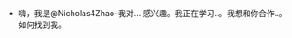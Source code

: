 - 嗨，我是@Nicholas4Zhao-我对... 感兴趣。我正在学习..。我想和你合作..。如何找到我。<!---Nicholas4Zhao/Nicholas4Zhao 是一个 something 特殊的存储库，因为它的‘ README.md’(这个文件)出现在您的 GitHub 配置文件中。您可以单击“预览”链接查看您的更改。--->
